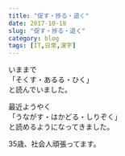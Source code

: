 ```yaml
---
title: "促す・捗る・退く"
date: 2017-10-18
slug: "促す・捗る・退く"
category: blog
tags: [IT,日常,漢字]
---
```

<p>いままで<br/>
「そくす・あるる・ひく」<br/>
と読んでいました。</p>

<p>最近ようやく<br/>
「うながす・はかどる・しりぞく」<br/>
と読めるようになってきました。</p>

<p>35歳、社会人頑張ってます。</p>
